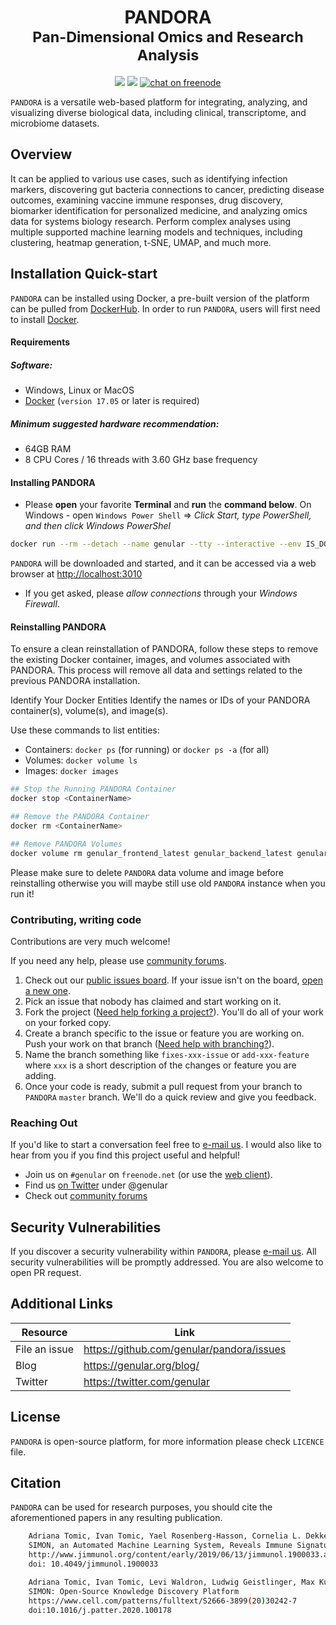<div align="center">
    <!-- 
    <p align="center">
        <a href="https://genular.org" target="_blank">
            <img width="200" src="https://github.com/genular/pandora/raw/master/.github/static/favicon.png"></a>
    </p>
    -->
    <h1>PANDORA<br/><sub>Pan-Dimensional Omics and Research Analysis</sub></h1>
    <p align="center">
        <a href="https://crowdin.com/project/genular" alt="Help us translate">
            <img src="https://d322cqt584bo4o.cloudfront.net/genular/localized.svg" /></a>
        <a href="#reposize">
            <img src="https://img.shields.io/github/repo-size/genular/pandora.svg" /></a>
        <a href="http://webchat.freenode.net/?randomnick=1&channels=genular&uio=d4" alt="chat on freenode">
            <img src="https://img.shields.io/badge/chat-on%20freenode-brightgreen.svg" alt="chat on freenode"></a>
    </p>
</div>

`PANDORA` is a versatile web-based platform for integrating, analyzing, and visualizing diverse biological data, including clinical, transcriptome, and microbiome datasets.

## Overview
It can be applied to various use cases, such as identifying infection markers, discovering gut bacteria connections to cancer, predicting disease outcomes, examining vaccine immune responses, drug discovery, biomarker identification for personalized medicine, and analyzing omics data for systems biology research. Perform complex analyses using multiple supported machine learning models and techniques, including clustering, heatmap generation, t-SNE, UMAP, and much more.

## Installation Quick-start

`PANDORA` can be installed using Docker, a pre-built version of the platform can be pulled from [DockerHub](https://hub.docker.com/). In order to run `PANDORA`, users will first need to install [Docker](https://www.docker.com/).

#### Requirements

##### Software:

-   Windows, Linux or MacOS
-   [Docker](https://docs.docker.com/engine/installation/) (`version 17.05` or later is required)

##### Minimum suggested hardware recommendation:

-   64GB RAM
-   8 CPU Cores / 16 threads with 3.60 GHz base frequency

#### Installing PANDORA

-   Please **open** your favorite **Terminal** and **run** the **command below**. On Windows - open `Windows Power Shell` => _Click Start, type PowerShell, and then click Windows PowerShel_

```bash
docker run --rm --detach --name genular --tty --interactive --env IS_DOCKER='true' --env TZ=Europe/London --oom-kill-disable --volume genular_frontend_latest:/var/www/genular/pandora --volume genular_backend_latest:/var/www/genular/pandora-backend --volume genular_data_latest:/mnt/usrdata --publish 3010:3010 --publish 3011:3011 --publish 3012:3012 --publish 3013:3013 genular/pandora:latest
```

`PANDORA` will be downloaded and started, and it can be accessed via a web browser at [http://localhost:3010](http://localhost:3010)

-   If you get asked, please _allow connections_ through your _Windows Firewall_.

#### Reinstalling PANDORA

To ensure a clean reinstallation of PANDORA, follow these steps to remove the existing Docker container, images, and volumes associated with PANDORA. This process will remove all data and settings related to the previous PANDORA installation.

Identify Your Docker Entities
Identify the names or IDs of your PANDORA container(s), volume(s), and image(s). 

Use these commands to list entities:

-   Containers: `docker ps` (for running) or `docker ps -a` (for all)
-   Volumes: `docker volume ls`
-   Images: `docker images`

```bash
## Stop the Running PANDORA Container
docker stop <ContainerName>

## Remove the PANDORA Container
docker rm <ContainerName>

## Remove PANDORA Volumes
docker volume rm genular_frontend_latest genular_backend_latest genular_data_latest
```

Please make sure to delete `PANDORA` data volume and image before reinstalling otherwise you will maybe still use old `PANDORA` instance when you run it!

### Contributing, writing code

Contributions are very much welcome!

If you need any help, please use [community forums](https://community.genular.org).

1. Check out our [public issues board][0]. If your issue isn't on the board, [open a new one][1].
2. Pick an issue that nobody has claimed and start working on it.
3. Fork the project ([Need help forking a project?][3]). You'll do all of your work on your forked copy.
4. Create a branch specific to the issue or feature you are working on. Push your work on that branch ([Need help with branching?][4]).
5. Name the branch something like `fixes-xxx-issue` or `add-xxx-feature` where `xxx` is a short description of the changes or feature you are adding.
6. Once your code is ready, submit a pull request from your branch to `PANDORA` `master` branch. We'll do a quick review and give you feedback.

[0]: https://github.com/genular/pandora/issues
[1]: https://github.com/genular/pandora/issues/new/choose
[3]: https://help.github.com/articles/fork-a-repo/
[4]: https://github.com/Kunena/Kunena-Forum/wiki/Create-a-new-branch-with-git-and-manage-branches

### Reaching Out

If you'd like to start a conversation feel free to [e-mail us](mailto:info@genular.com).
I would also like to hear from you if you find this project useful and helpful!

-   Join us on `#genular` on `freenode.net` (or use the [web client](https://webchat.freenode.net/?channels=genular)).
-   Find us [on Twitter](https://twitter.com/genular) under @genular
-   Check out [community forums](https://community.genular.org)

## Security Vulnerabilities

If you discover a security vulnerability within `PANDORA`, please [e-mail us](mailto:info@genular.com). All security vulnerabilities will be promptly addressed. You are also welcome to open PR request.

## Additional Links

| Resource      | Link                                             |
| ------------- | ------------------------------------------------ |
| File an issue | https://github.com/genular/pandora/issues |
| Blog          | https://genular.org/blog/                        |
| Twitter       | https://twitter.com/genular                      |

## License

`PANDORA` is open-source platform, for more information please check `LICENCE` file.

## Citation

`PANDORA` can be used for research purposes, you should cite
the aforementioned papers in any resulting publication.

```bash
    Adriana Tomic, Ivan Tomic, Yael Rosenberg-Hasson, Cornelia L. Dekker, Holden T. Maecker, Mark M. Davis.
    SIMON, an Automated Machine Learning System, Reveals Immune Signatures of Influenza Vaccine Responses
    http://www.jimmunol.org/content/early/2019/06/13/jimmunol.1900033.abstract
    doi: 10.4049/jimmunol.1900033
```

```bash
    Adriana Tomic, Ivan Tomic, Levi Waldron, Ludwig Geistlinger, Max Kuhn, Rachel L. Spreng, Lindsay C. Dahora, Kelly E. Seaton, Georgia Tomaras, Jennifer Hill, Niharika A. Duggal, Ross D. Pollock, Norman R. Lazarus, Stephen D.R. Harridge, Janet M. Lord, Purvesh Khatri, Andrew J. Pollard, Mark M. Davis.
    SIMON: Open-Source Knowledge Discovery Platform
    https://www.cell.com/patterns/fulltext/S2666-3899(20)30242-7
    doi:10.1016/j.patter.2020.100178
```
